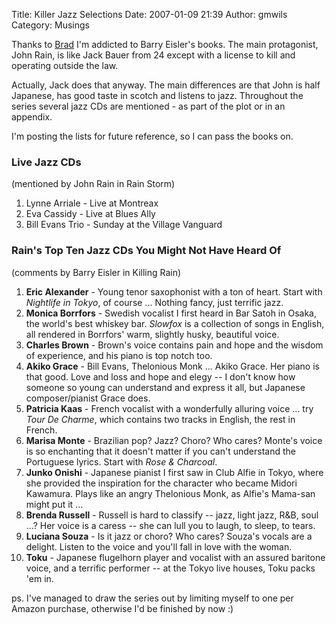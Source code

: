Title: Killer Jazz Selections
Date: 2007-01-09 21:39
Author: gmwils
Category: Musings

Thanks to [Brad][] I'm addicted to Barry Eisler's books. The main
protagonist, John Rain, is like Jack Bauer from 24 except with a license
to kill and operating outside the law.

Actually, Jack does that anyway. The main differences are that John is
half Japanese, has good taste in scotch and listens to jazz. Throughout
the series several jazz CDs are mentioned - as part of the plot or in an
appendix.

I'm posting the lists for future reference, so I can pass the books on.

### Live Jazz CDs

(mentioned by John Rain in Rain Storm)

1.  Lynne Arriale - Live at Montreax
2.  Eva Cassidy - Live at Blues Ally
3.  Bill Evans Trio - Sunday at the Village Vanguard

### Rain's Top Ten Jazz CDs You Might Not Have Heard Of

(comments by Barry Eisler in Killing Rain)

1.  **Eric Alexander** - Young tenor saxophonist with a ton of heart.
    Start with *Nightlife in Tokyo*, of course ... Nothing fancy, just
    terrific jazz.
2.  **Monica Borrfors** - Swedish vocalist I first heard in Bar Satoh in
    Osaka, the world's best whiskey bar. *Slowfox* is a collection of
    songs in English, all rendered in Borrfors' warm, slightly husky,
    beautiful voice.
3.  **Charles Brown** - Brown's voice contains pain and hope and the
    wisdom of experience, and his piano is top notch too.
4.  **Akiko Grace** - Bill Evans, Thelonious Monk ... Akiko Grace. Her
    piano is that good. Love and loss and hope and elegy -- I don't know
    how someone so young can understand and express it all, but Japanese
    composer/pianist Grace does.
5.  **Patricia Kaas** - French vocalist with a wonderfully alluring
    voice ... try *Tour De Charme*, which contains two tracks in
    English, the rest in French.
6.  **Marisa Monte** - Brazilian pop? Jazz? Choro? Who cares? Monte's
    voice is so enchanting that it doesn't matter if you can't
    understand the Portuguese lyrics. Start with *Rose & Charcoal*.
7.  **Junko Onishi** - Japanese pianist I first saw in Club Alfie in
    Tokyo, where she provided the inspiration for the character who
    became Midori Kawamura. Plays like an angry Thelonious Monk, as
    Alfie's Mama-san might put it ...
8.  **Brenda Russell** - Russell is hard to classify -- jazz, light
    jazz, R&B, soul ...? Her voice is a caress -- she can lull you to
    laugh, to sleep, to tears.
9.  **Luciana Souza** - Is it jazz or choro? Who cares? Souza's vocals
    are a delight. Listen to the voice and you'll fall in love with the
    woman.
10. **Toku** - Japanese flugelhorn player and vocalist with an assured
    baritone voice, and a terrific performer -- at the Tokyo live
    houses, Toku packs 'em in.

ps. I've managed to draw the series out by limiting myself to one per
Amazon purchase, otherwise I'd be finished by now :)

  [Brad]: http://www.feld.com/
